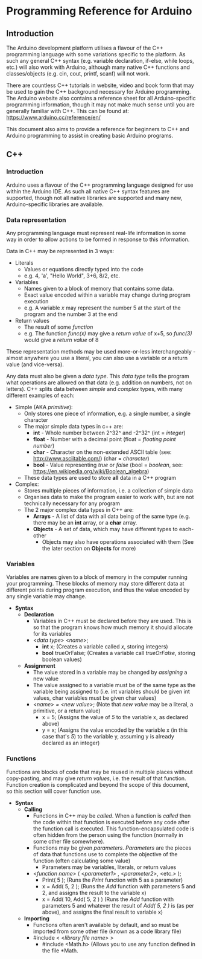 # Programming Reference for Arduino
## Introduction
The Arduino development platform utilises a flavour of the C++ programming language with some variations specific to the platform. As such any general C++ syntax (e.g. variable declaration, if-else, while loops, etc.) will also work with Arduino, although many native C++ functions and classes/objects (e.g. cin, cout, printf, scanf) will not work.  
  
There are countless C++ tutorials in website, video and book form that may be used to gain the C++ background necessary for Arduino programming.  
The Arduino website also contains a reference sheet for all Arduino-specific programming information, though it may not make much sense until you are generally familiar with C++. This can be found at: https://www.arduino.cc/reference/en/

This document also aims to provide a reference for beginners to C++ and Arduino programming to assist in creating basic Arduino programs.

## C++
### Introduction
Arduino uses a flavour of the C++ programming language designed for use within the Arduino IDE. As such all native C++ syntax features are supported, though not all native libraries are supported and many new, Arduino-specific libraries are available. 

### Data representation
Any programming language must represent real-life information in some way in order to allow actions to be formed in response to this information.  
  
Data in C++ may be represented in 3 ways:
* Literals
	* Values or equations directly typed into the code
	* e.g. 4, 'a', "Hello World", 3+6, 8/2, etc.
* Variables
	* Names given to a block of memory that contains some data.
	* Exact value encoded within a variable may change during program execution
	* e.g. A variable *x* may represent the number 5 at the start of the program and the number 3 at the end
* Return values
	* The result of some *function*
	* e.g. The function *func(x)* may give a *return value* of x+5, so *func(3)* would give a *return value* of 8

These representation methods may be used more-or-less interchangeably - almost anywhere you use a literal, you can also use a variable or a return value (and vice-versa).  
  
Any data must also be given a *data type*. This *data type* tells the program what operations are allowed on that data (e.g. addition on numbers, not on letters).
C++ splits data between *simple* and *complex* types, with many different examples of each:
* Simple (AKA *primitive*):
	* Only stores one piece of information, e.g. a single number, a single character
	* The major simple data types in c++ are:
		* **int** - Whole number between 2^32^ and -2^32^ (int = *integer*)
		* **float** - Number with a decimal point (float = *floating point number*)
		*  **char** - Character on the non-extended ASCII table (see: http://www.asciitable.com/) (char = *character*)
		* **bool** - Value representing *true* or *false* (bool = *boolean*, see: https://en.wikipedia.org/wiki/Boolean_algebra)
	* These data types are used to store **all** data in a C++ program
* Complex:
	* Stores multiple pieces of information, i.e. a collection of simple data
	* Organises data to make the program easier to work with, but are not technically necessary for any program
	* The 2 major complex data types in C++ are:
		* **Arrays** - A list of data with all data being of the same type (e.g. there may be an **int** array, or a **char** array.
		* **Objects** - A set of data, which may have different types to each-other
			* Objects may also have operations associated with them (See the later section on **Objects** for more)  

### Variables
Variables are names given to a block of memory in the computer running your programming. These blocks of memory may store different data at different points during program execution, and thus the value encoded by any single variable may change.  
* **Syntax**
	*  **Declaration**
		* Variables in C++ must be declared before they are used. This is so that the program knows how much memory it should allocate for its variables
		* <*data type*> <*name*>;
			* **int** x; (Creates a variable called *x*, storing integers)
			* **bool** trueOrFalse; (Creates a variable call *trueOrFalse*, storing boolean values)
	* **Assignment**
		* The value stored in a variable may be changed by *assigning* a new value
		* The value assigned to a variable must be of the same type as the variable being assigned to (i.e. int variables should be given int values, char variables must be given char values)
		* <*name*> *=* <*new value*>; (Note that *new value* may be a literal, a primitive, or a return value)
			* x = 5; (Assigns the value of *5* to the variable x, as declared above)
			* y = x; (Assigns the value encoded by the variable x (in this case that's *5*) to the variable y, assuming y is already declared as an integer)
		
### Functions
Functions are blocks of code that may be reused in multiple places without copy-pasting, and may give *return values*, i.e. the result of that function.  
Function creation is complicated and beyond the scope of this document, so this section will cover function use.
* **Syntax**
	*  **Calling**
		* Functions in C++ may be *called*. When a function is *called* then the code within that function is executed before any code after the function call is  executed. This function-encapsulated code is often hidden from the person using the function (normally in some other file somewhere).
		* Functions may be given *parameters*. *Parameters* are the pieces of data that functions use to complete the objective of the function (often calculating some value)
			* Parameters may be variables, literals, or return values
		* <*function name*> ( <*parameter1*> , <*parameter2*>, <etc.> );
			* Print( 5 ); (Runs the *Print* function with 5 as a parameter)
			*  x = Add( 5, 2 ); (Runs the *Add* function with parameters 5 and 2, and assigns the result to the variable x)
			* x = Add( 10, Add( 5, 2 ) ) (Runs the *Add* function with parameters 5 and whatever the result of *Add( 5, 2 )* is (as per above), and assigns the final result to variable x)
	* **Importing**
		* Functions often aren't available by default, and so must be imported from some other file (known as a code library file)
		* #include < <*library file name*> >
			* #include <Math.h> (Allows you to use any function defined in the file *Math.


<!--stackedit_data:
eyJoaXN0b3J5IjpbMTE2NTAxNTk3OSwtMTY3OTY3OTI4MV19
-->